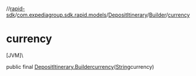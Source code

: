 //[rapid-sdk](../../../../index.md)/[com.expediagroup.sdk.rapid.models](../../index.md)/[DepositItinerary](../index.md)/[Builder](index.md)/[currency](currency.md)

# currency

[JVM]\

public final [DepositItinerary.Builder](index.md)[currency](currency.md)([String](https://docs.oracle.com/javase/8/docs/api/java/lang/String.html)currency)
